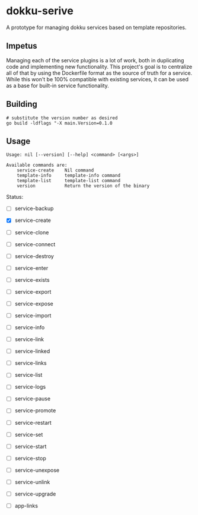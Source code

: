 # dokku-serive

A prototype for managing dokku services based on template repositories.

## Impetus

Managing each of the service plugins is a lot of work, both in duplicating code and implementing new functionality.
This project's goal is to centralize all of that by using the Dockerfile format as the source of truth for a service.
While this won't be 100% compatible with existing services, it can be used as a base for built-in service functionality.

## Building

```shell
# substitute the version number as desired
go build -ldflags "-X main.Version=0.1.0
```

## Usage

```
Usage: nil [--version] [--help] <command> [<args>]

Available commands are:
    service-create    Nil command
    template-info     template-info command
    template-list     template-list command
    version           Return the version of the binary
```

Status:

- [ ] service-backup
- [x] service-create
- [ ] service-clone
- [ ] service-connect
- [ ] service-destroy
- [ ] service-enter
- [ ] service-exists
- [ ] service-export
- [ ] service-expose
- [ ] service-import
- [ ] service-info
- [ ] service-link
- [ ] service-linked
- [ ] service-links
- [ ] service-list
- [ ] service-logs
- [ ] service-pause
- [ ] service-promote
- [ ] service-restart
- [ ] service-set
- [ ] service-start
- [ ] service-stop
- [ ] service-unexpose
- [ ] service-unlink
- [ ] service-upgrade

- [ ] app-links
